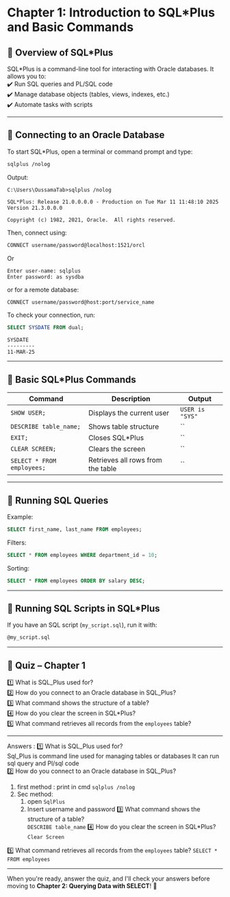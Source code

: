 # **Chapter 1: Introduction to SQL*Plus and Basic Commands**

## **📌 Overview of SQL*Plus**

SQL*Plus is a command-line tool for interacting with Oracle databases. It allows you to:  
✔️ Run SQL queries and PL/SQL code  
✔️ Manage database objects (tables, views, indexes, etc.)  
✔️ Automate tasks with scripts

---

## **🔹 Connecting to an Oracle Database**

To start SQL*Plus, open a terminal or command prompt and type:

```sh
sqlplus /nolog
```
Output:
```
C:\Users\OussamaTab>sqlplus /nolog

SQL*Plus: Release 21.0.0.0.0 - Production on Tue Mar 11 11:48:10 2025
Version 21.3.0.0.0

Copyright (c) 1982, 2021, Oracle.  All rights reserved.
```

Then, connect using:

```sh
CONNECT username/password@localhost:1521/orcl
```

Or

```
Enter user-name: sqlplus
Enter password: as sysdba
```

or for a remote database:

```sh
CONNECT username/password@host:port/service_name
```

To check your connection, run:

```sql
SELECT SYSDATE FROM dual;
```

```
SYSDATE
---------
11-MAR-25
```

---

## **🔹 Basic SQL*Plus Commands**

| Command                    | Description                       | Output          |
| -------------------------- | --------------------------------- | --------------- |
| `SHOW USER;`               | Displays the current user         | `USER is "SYS"` |
| `DESCRIBE table_name;`     | Shows table structure             | ``              |
| `EXIT;`                    | Closes SQL*Plus                   | ``              |
| `CLEAR SCREEN;`            | Clears the screen                 | ``              |
| `SELECT * FROM employees;` | Retrieves all rows from the table | ``              |

---

## **🔹 Running SQL Queries**

Example:

```sql
SELECT first_name, last_name FROM employees;
```

Filters:

```sql
SELECT * FROM employees WHERE department_id = 10;
```

Sorting:

```sql
SELECT * FROM employees ORDER BY salary DESC;
```

---

## **🔹 Running SQL Scripts in SQL*Plus**

If you have an SQL script (`my_script.sql`), run it with:

```sh
@my_script.sql
```

---

## **📝 Quiz – Chapter 1**

1️⃣ What is SQL_Plus used for?  
2️⃣ How do you connect to an Oracle database in SQL_Plus?  
3️⃣ What command shows the structure of a table?  
4️⃣ How do you clear the screen in SQL*Plus?  
5️⃣ What command retrieves all records from the `employees` table?

---
Answers :
1️⃣ What is SQL_Plus used for?  
	Sql_Plus is command line used for managing tables or databases 
	It can run sql query and Pl/sql code  
2️⃣ How do you connect to an Oracle database in SQL_Plus?  
   1. first method : 
		print in cmd `sqlplus /nolog`
   2. Sec method:
	   1.  open `SqlPlus`
	   2. Insert username and password
3️⃣ What command shows the structure of a table?  
	`DESCRIBE table_name`
4️⃣ How do you clear the screen in SQL*Plus?  
	 `Clear Screen`
	 
5️⃣ What command retrieves all records from the `employees` table?
	`SELECT * FROM employees`

---

When you're ready, answer the quiz, and I'll check your answers before moving to **Chapter 2: Querying Data with SELECT**! 🚀
